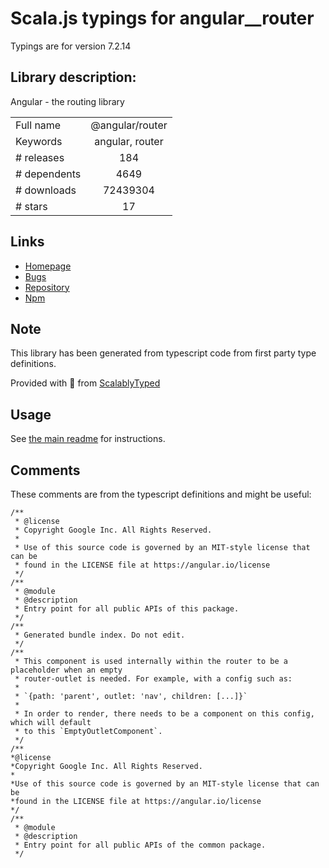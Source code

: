
# Scala.js typings for angular__router

Typings are for version 7.2.14

 ## Library description:
Angular - the routing library

|                    |                 |
| ------------------ | :-------------: |
| Full name          | @angular/router |
| Keywords           | angular, router |
| # releases         | 184 |
| # dependents       | 4649 |
| # downloads        | 72439304 |
| # stars            | 17 |

## Links
- [Homepage](https://github.com/angular/angular/tree/master/packages/router)
- [Bugs](https://github.com/angular/angular/issues)
- [Repository](https://github.com/angular/angular)
- [Npm](https://www.npmjs.com/package/%40angular%2Frouter)
    


## Note
This library has been generated from typescript code from first party type definitions.

Provided with :purple_heart: from [ScalablyTyped](https://github.com/oyvindberg/ScalablyTyped)

## Usage
See [the main readme](../../readme.md) for instructions.

## Comments

These comments are from the typescript definitions and might be useful:
```
/**
 * @license
 * Copyright Google Inc. All Rights Reserved.
 *
 * Use of this source code is governed by an MIT-style license that can be
 * found in the LICENSE file at https://angular.io/license
 */
/**
 * @module
 * @description
 * Entry point for all public APIs of this package.
 */
/**
 * Generated bundle index. Do not edit.
 */
/**
 * This component is used internally within the router to be a placeholder when an empty
 * router-outlet is needed. For example, with a config such as:
 *
 * `{path: 'parent', outlet: 'nav', children: [...]}`
 *
 * In order to render, there needs to be a component on this config, which will default
 * to this `EmptyOutletComponent`.
 */
/**
*@license
*Copyright Google Inc. All Rights Reserved.
*
*Use of this source code is governed by an MIT-style license that can be
*found in the LICENSE file at https://angular.io/license
*/
/**
 * @module
 * @description
 * Entry point for all public APIs of the common package.
 */

```

